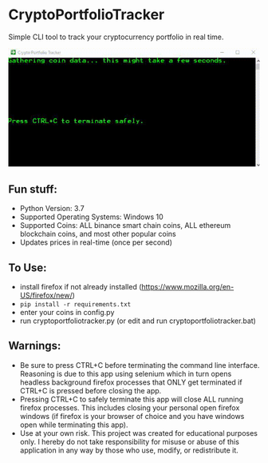 # CryptoPortfolioTracker
Simple CLI tool to track your cryptocurrency portfolio in real time.

![](demo.gif)

## Fun stuff:  
- Python Version: 3.7  
- Supported Operating Systems: Windows 10
- Supported Coins: ALL binance smart chain coins, ALL ethereum blockchain coins, and most other popular coins  
- Updates prices in real-time (once per second)



## To Use:  
- install firefox if not already installed (https://www.mozilla.org/en-US/firefox/new/)
- `pip install -r requirements.txt`
- enter your coins in config.py
- run cryptoportfoliotracker.py (or edit and run cryptoportfoliotracker.bat)

## Warnings:
- Be sure to press CTRL+C before terminating the command line interface. Reasoning is due to this app using selenium which in turn opens headless background firefox processes that ONLY get terminated if CTRL+C is pressed before closing the app.
- Pressing CTRL+C to safely terminate this app will close ALL running firefox processes. This includes closing your personal open firefox windows (if firefox is your browser of choice and you have windows open while terminating this app).
- Use at your own risk. This project was created for educational purposes only. I hereby do not take responsibility for misuse or abuse of this application in any way by those who use, modify, or redistribute it.